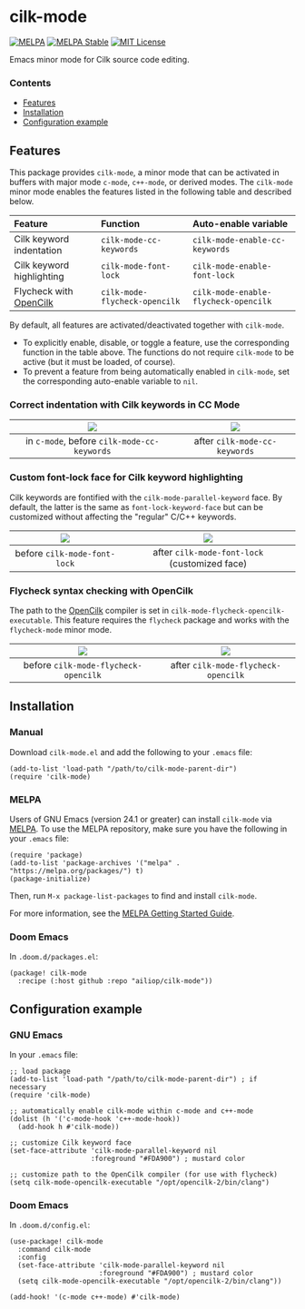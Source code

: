 # cilk-mode

[![MELPA](https://melpa.org/packages/cilk-mode-badge.svg)](https://melpa.org/#/cilk-mode)
[![MELPA Stable](https://stable.melpa.org/packages/cilk-mode-badge.svg)](https://stable.melpa.org/#/cilk-mode)
[![MIT License](https://img.shields.io/badge/License-MIT-yellow.svg)](https://opensource.org/licenses/MIT)

Emacs minor mode for Cilk source code editing.

### Contents

  - [Features](#features)
  - [Installation](#installation)
  - [Configuration example](#configuration-example)


## Features

This package provides `cilk-mode`, a minor mode that can be activated in
buffers with major mode `c-mode`, `c++-mode`, or derived modes. The
`cilk-mode` minor mode enables the features listed in the following
table and described below.

| Feature                            | Function                      | Auto-enable variable                 |
|:-----------------------------------|:------------------------------|:-------------------------------------|
| Cilk keyword indentation           | `cilk-mode-cc-keywords`       | `cilk-mode-enable-cc-keywords`       |
| Cilk keyword highlighting          | `cilk-mode-font-lock`         | `cilk-mode-enable-font-lock`         |
| Flycheck with [OpenCilk][opencilk] | `cilk-mode-flycheck-opencilk` | `cilk-mode-enable-flycheck-opencilk` |

[opencilk]: https://opencilk.org

By default, all features are activated/deactivated together with
`cilk-mode`.

  - To explicitly enable, disable, or toggle a feature, use the
    corresponding function in the table above. The functions do not
    require `cilk-mode` to be active (but it must be loaded, of course).
  - To prevent a feature from being automatically enabled in
    `cilk-mode`, set the corresponding auto-enable variable to `nil`.

### Correct indentation with Cilk keywords in CC Mode

| ![][png-cilk-kwd-indent-off]                | ![][png-cilk-kwd-indent-on]   |
|:-------------------------------------------:|:-----------------------------:|
| in `c-mode`, before `cilk-mode-cc-keywords` | after `cilk-mode-cc-keywords` |

[png-cilk-kwd-indent-off]: screenshots/cilk-mode-example_cc-off_font-off_flycheck-on.png
[png-cilk-kwd-indent-on]: screenshots/cilk-mode-example_cc-on_font-off_flycheck-on.png

### Custom font-lock face for Cilk keyword highlighting

Cilk keywords are fontified with the `cilk-mode-parallel-keyword` face.
By default, the latter is the same as `font-lock-keyword-face` but can
be customized without affecting the "regular" C/C++ keywords.

| ![][png-cilk-kwd-highlight-off] | ![][png-cilk-kwd-highlight-on]                |
|:-------------------------------:|:---------------------------------------------:|
| before `cilk-mode-font-lock`    | after `cilk-mode-font-lock` (customized face) |

[png-cilk-kwd-highlight-off]: screenshots/cilk-mode-example_cc-on_font-off_flycheck-on.png
[png-cilk-kwd-highlight-on]: screenshots/cilk-mode-example_cc-on_font-on_flycheck-on.png

### Flycheck syntax checking with OpenCilk

The path to the [OpenCilk][opencilk] compiler is set in
`cilk-mode-flycheck-opencilk-executable`. This feature requires the `flycheck`
package and works with the `flycheck-mode` minor mode.

| ![][png-cilk-flycheck-off]           | ![][png-cilk-flycheck-on]           |
|:------------------------------------:|:-----------------------------------:|
| before `cilk-mode-flycheck-opencilk` | after `cilk-mode-flycheck-opencilk` |

[png-cilk-flycheck-off]: screenshots/cilk-mode-example_cc-on_font-on_flycheck-off.png
[png-cilk-flycheck-on]: screenshots/cilk-mode-example_cc-on_font-on_flycheck-on.png


## Installation

### Manual

Download `cilk-mode.el` and add the following to your `.emacs` file:

``` emacs-lisp
(add-to-list 'load-path "/path/to/cilk-mode-parent-dir")
(require 'cilk-mode)
```

### MELPA

Users of GNU Emacs (version 24.1 or greater) can install `cilk-mode` via
[MELPA](https://melpa.org/#/cilk-mode). To use the MELPA repository, make sure
you have the following in your `.emacs` file:

``` emacs-lisp
(require 'package)
(add-to-list 'package-archives '("melpa" . "https://melpa.org/packages/") t)
(package-initialize)
```

Then, run `M-x package-list-packages` to find and install `cilk-mode`.

For more information, see the [MELPA Getting Started
Guide](https://melpa.org/#/getting-started).

### Doom Emacs

In `.doom.d/packages.el`:

``` emacs-lisp
(package! cilk-mode
  :recipe (:host github :repo "ailiop/cilk-mode"))
```


## Configuration example

### GNU Emacs

In your `.emacs` file:

``` emacs-lisp
;; load package
(add-to-list 'load-path "/path/to/cilk-mode-parent-dir") ; if necessary
(require 'cilk-mode)

;; automatically enable cilk-mode within c-mode and c++-mode
(dolist (h '('c-mode-hook 'c++-mode-hook))
  (add-hook h #'cilk-mode))

;; customize Cilk keyword face
(set-face-attribute 'cilk-mode-parallel-keyword nil
                    :foreground "#FDA900") ; mustard color

;; customize path to the OpenCilk compiler (for use with flycheck)
(setq cilk-mode-opencilk-executable "/opt/opencilk-2/bin/clang")
```

### Doom Emacs

In `.doom.d/config.el`:

``` emacs-lisp
(use-package! cilk-mode
  :command cilk-mode
  :config
  (set-face-attribute 'cilk-mode-parallel-keyword nil
                      :foreground "#FDA900") ; mustard color
  (setq cilk-mode-opencilk-executable "/opt/opencilk-2/bin/clang"))

(add-hook! '(c-mode c++-mode) #'cilk-mode)
```
